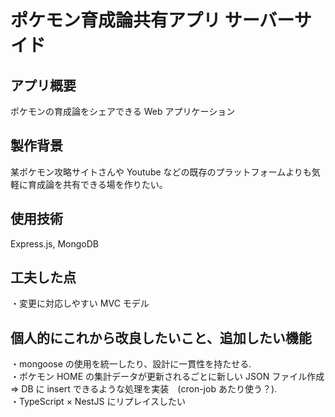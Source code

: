 # ポケモン育成論共有アプリ サーバーサイド

## アプリ概要

ポケモンの育成論をシェアできる Web アプリケーション

## 製作背景

某ポケモン攻略サイトさんや Youtube などの既存のプラットフォームよりも気軽に育成論を共有できる場を作りたい。

## 使用技術

Express.js, MongoDB

## 工夫した点

・変更に対応しやすい MVC モデル

## 個人的にこれから改良したいこと、追加したい機能

・mongoose の使用を統一したり、設計に一貫性を持たせる.  
・ポケモン HOME の集計データが更新されるごとに新しい JSON ファイル作成 => DB に insert できるような処理を実装　(cron-job あたり使う？).  
・TypeScript × NestJS にリプレイスしたい
